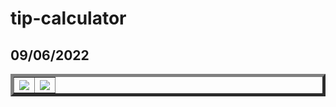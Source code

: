 # tip-calculator
## 09/06/2022

<table border = 5 align = center>
    <tr>
      <th colspan = 4 align="center"><img src="https://user-images.githubusercontent.com/65494126/188925646-b5050bdc-b9a0-4cb4-b590-4ffaadfd05d2.png"></img> </th>
      <th colspan = 4 align="center"><img src="https://user-images.githubusercontent.com/65494126/188925655-a1aee67b-faac-4e7d-9c0c-c6068bdf05da.png"></img> </th>
    </tr>
</table>
